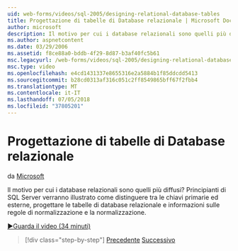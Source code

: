 ```yaml
---
uid: web-forms/videos/sql-2005/designing-relational-database-tables
title: Progettazione di tabelle di Database relazionale | Microsoft Docs
author: microsoft
description: Il motivo per cui i database relazionali sono quelli più diffusi? Principianti di SQL Server verranno quindi illustrato come distinguere tra le chiavi primarie ed esterne, database relazionali di progettazione...
ms.author: aspnetcontent
ms.date: 03/29/2006
ms.assetid: f8ce88a0-bddb-4f29-8d87-b3af40fc5b61
msc.legacyurl: /web-forms/videos/sql-2005/designing-relational-database-tables
msc.type: video
ms.openlocfilehash: e4cd1431337e8655316e2a5884b1f85ddcdd5413
ms.sourcegitcommit: b28cd0313af316c051c2ff8549865bff67f2fbb4
ms.translationtype: MT
ms.contentlocale: it-IT
ms.lasthandoff: 07/05/2018
ms.locfileid: "37805201"
---
```

<a name="designing-relational-database-tables"></a>Progettazione di tabelle di Database relazionale
====================
da [Microsoft](https://github.com/microsoft)

Il motivo per cui i database relazionali sono quelli più diffusi? Principianti di SQL Server verranno illustrato come distinguere tra le chiavi primarie ed esterne, progettare le tabelle di database relazionale e informazioni sulle regole di normalizzazione e la normalizzazione.

[&#9654;Guarda il video (34 minuti)](https://channel9.msdn.com/Blogs/ASP-NET-Site-Videos/designing-relational-database-tables)

> [!div class="step-by-step"]
> [Precedente](more-about-column-data-types-and-other-properties.md)
> [Successivo](manipulating-database-data.md)
